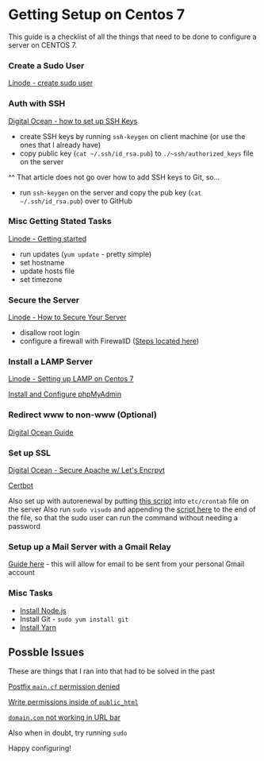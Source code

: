 # Getting Setup on Centos 7

This guide is a checklist of all the things that need to be done to configure a server
on CENTOS 7.

### Create a Sudo User

[Linode - create sudo user](https://www.digitalocean.com/community/tutorials/how-to-create-a-sudo-user-on-centos-quickstart)

### Auth with SSH

[Digital Ocean - how to set up SSH Keys](https://www.digitalocean.com/community/tutorials/how-to-set-up-ssh-keys-on-centos7)
* create SSH keys by running `ssh-keygen` on client machine (or use the ones that I already have)
* copy public key (`cat ~/.ssh/id_rsa.pub`) to `./~ssh/authorized_keys` file on the server

^^ That article does not go over how to add SSH keys to Git, so...
* run `ssh-keygen` on the server and copy the pub key (`cat ~/.ssh/id_rsa.pub`) over to GitHub

### Misc Getting Stated Tasks

[Linode - Getting started](https://www.linode.com/docs/getting-started/)

* run updates (`yum update` - pretty simple)
* set hostname
* update hosts file
* set timezone

### Secure the Server

[Linode - How to Secure Your Server](https://www.linode.com/docs/security/securing-your-server/)

* disallow root login
* configure a firewall with FirewallD ([Steps located here](https://www.linode.com/docs/security/firewalls/introduction-to-firewalld-on-centos/))

### Install a LAMP Server

[Linode - Setting up LAMP on Centos 7](https://www.linode.com/docs/web-servers/lamp/lamp-on-centos-7/)

[Install and Configure phpMyAdmin](https://www.liquidweb.com/kb/how-to-install-and-configure-phpmyadmin-on-centos-7/)

### Redirect www to non-www (Optional)

[Digital Ocean Guide](https://www.digitalocean.com/community/tutorials/how-to-redirect-www-to-non-www-with-apache-on-centos-7)

### Set up SSL

[Digital Ocean - Secure Apache w/ Let's Encrpyt](https://www.digitalocean.com/community/tutorials/how-to-secure-apache-with-let-s-encrypt-on-centos-7)

[Certbot](https://certbot.eff.org/lets-encrypt/centos6-apache)

Also set up with autorenewal by putting [this script](scripts/crontab) into `etc/crontab` file on the server
Also run `sudo visudo` and appending the [script here](scripts/visudo) to the end of the file,
so that the sudo user can run the command without needing a password

### Setup up a Mail Server with a Gmail Relay

[Guide here](https://devops.profitbricks.com/tutorials/configure-a-postfix-relay-through-gmail-on-centos-7/) - 
this will allow for email to be sent from your personal Gmail account

### Misc Tasks
* [Install Node.js](https://nodejs.org/en/download/package-manager/#enterprise-linux-and-fedora)
* Install Git - `sudo yum install git`
* [Install Yarn](https://yarnpkg.com/lang/en/docs/install/#centos-stable)


## Possble Issues

These are things that I ran into that had to be solved in the past

[Postfix `main.cf` permission denied](https://serverfault.com/questions/503642/postfix-main-cf-permission-denied)

[Write permissions inside of `public_html`](https://blog.lysender.com/2015/07/centos-7-selinux-php-apache-cannot-writeaccess-file-no-matter-what/)

[`domain.com` not working in URL bar](https://www.linode.com/community/questions/16962/apache-virtual-hosts-non-www-not-working)

Also when in doubt, try running `sudo`

Happy configuring!